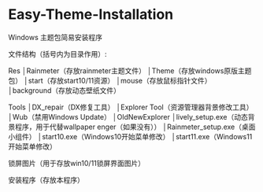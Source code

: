 # Easy-Theme-Installation

Windows 主题包简易安装程序

文件结构（括号内为目录作用）:

Res
│Rainmeter（存放rainmeter主题文件）
│Theme（存放windows原版主题包）
│start（存放start10/11资源）
│mouse（存放鼠标指针文件）
│background（存放动态壁纸文件）

Tools
│DX_repair（DX修复工具）
│Explorer Tool（资源管理器背景修改工具）
│Wub（禁用Windows Update）
│OldNewExplorer
│lively_setup.exe（动态背景程序，用于代替wallpaper enger（如果没有））
│Rainmeter_setup.exe（桌面小组件）
│start10.exe（Windows10开始菜单修改）
│start11.exe（Windows11开始菜单修改）

锁屏图片（用于存放win10/11锁屏界面图片）

安装程序（存放本程序）

